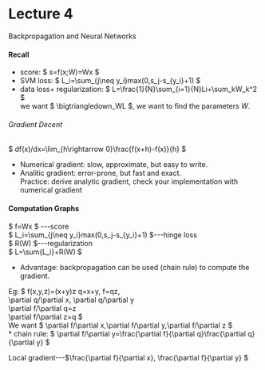 # Lecture 4
Backpropagation and Neural Networks 

#### Recall
* score: $ s=f(x;W)=Wx $  
* SVM loss: $ L_i=\sum_{j\neq y_i}max(0,s_j-s_{y_i}+1) $  
* data loss+ regularization: $ L=\frac{1}{N}\sum_{i=1}{N}Li+\sum_kW_k^2 $  
we want $ \bigtriangledown_WL $, we want to find the parameters _W_.  

###### Gradient Decent
$ df(x)/dx=\lim_{h\rightarrow 0}\frac{f(x+h)-f(x)}{h} $  
* Numerical gradient: slow, approximate, but easy to write.  
* Analitic gradient: error-prone, but fast and exact.  
Practice: derive analytic gradient, check your implementation with numerical gradient  

#### Computation Graphs
$ f=Wx $ ---score  
$ L_i=\sum_{j\neq y_i}max(0,s_j-s_{y_i}+1) $---hinge loss  
$ R(W) $---regularization  
$ L=\sum{L_i}+R(W) $
* Advantage: backpropagation can be used (chain rule) to compute the gradient.

Eg: $ f(x,y,z)=(x+y)z
      q=x+y, f=qz,  
      \partial q/\partial x, \partial q/\partial y   
      \partial f/\partial q=z  
      \partial f/\partial z=q $  
      We want $ \partial f/\partial x,\partial f/\partial y,\partial f/\partial z $  
      * chain rule: $ \partial f/\partial y=\frac{\partial f}{\partial q}\frac{\partial q}{\partial y} $  
      
 
Local gradient---$\frac{\partial f}{\partial x}, \frac{\partial f}{\partial y} $  

            
